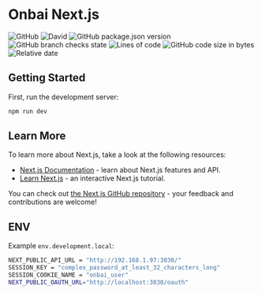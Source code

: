 # Onbai Next.js

![GitHub](https://img.shields.io/github/license/001123/onbai-nextjs-dev?style=for-the-badge) ![David](https://img.shields.io/david/001123/onbai-nextjs-dev?style=for-the-badge) ![GitHub package.json version](https://img.shields.io/github/package-json/v/001123/onbai-nextjs-dev?style=for-the-badge) ![GitHub branch checks state](https://img.shields.io/github/checks-status/001123/onbai-nextjs-dev/main?style=for-the-badge)
![Lines of code](https://img.shields.io/tokei/lines/github/001123/onbai-nextjs-dev?style=for-the-badge)
![GitHub code size in bytes](https://img.shields.io/github/languages/code-size/001123/onbai-nextjs-dev?style=for-the-badge) ![Relative date](https://img.shields.io/date/1629018000?label=Created&style=for-the-badge)

## Getting Started

First, run the development server:

```bash
npm run dev
```

## Learn More

To learn more about Next.js, take a look at the following resources:

- [Next.js Documentation](https://nextjs.org/docs) - learn about Next.js features and API.
- [Learn Next.js](https://nextjs.org/learn) - an interactive Next.js tutorial.

You can check out [the Next.js GitHub repository](https://github.com/vercel/next.js/) - your feedback and contributions are welcome!

## ENV

Example `env.development.local`:

```bash
NEXT_PUBLIC_API_URL = "http://192.168.1.97:3030/"
SESSION_KEY = "complex_password_at_least_32_characters_long"
SESSION_COOKIE_NAME = "onbai_user"
NEXT_PUBLIC_OAUTH_URL="http://localhost:3030/oauth"
```
